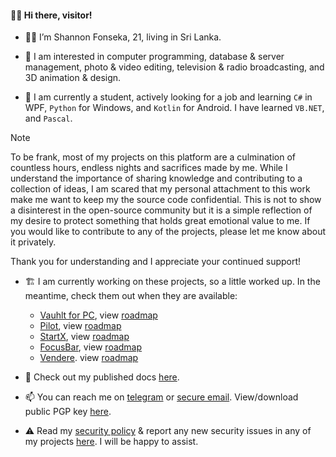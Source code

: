#### 👋🏼 Hi there, visitor!

- 👦🏻 I’m Shannon Fonseka, 21, living in Sri Lanka.

- 👀 I am interested in computer programming, database & server management, photo & video editing, television & radio broadcasting, and 3D animation & design.

- 🌱 I am currently a student, actively looking for a job and learning `C#` in WPF, `Python` for Windows, and `Kotlin` for Android. I have learned `VB.NET`, and `Pascal`.

> [!NOTE]
> To be frank, most of my projects on this platform are a culmination of countless hours, endless nights and sacrifices made by me. While I understand the importance of sharing knowledge and contributing to a collection of ideas, I am scared that my personal attachment to this work make me want to keep my the source code confidential. This is not to show a disinterest in the open-source community but it is a simple reflection of my desire to protect something that holds great emotional value to me. If you would like to contribute to any of the projects, please let me know about it privately.
>
> Thank you for understanding and I appreciate your continued support!

- 🏗️ I am currently working on these projects, so a little worked up. In the meantime, check them out when they are available:
  - [Vauhlt for PC](https://github.com/fonseware/VauhltDesktop), view [roadmap](https://github.com/fonseware/VauhltDesktop/blob/main/docs/roadmap.md)
  - [Pilot](https://github.com/fonseware/Pilot), view [roadmap](https://github.com/fonseware/Pilot/blob/main/docs/roadmap.md)
  - [StartX](https://github.com/fonseware/StartX), view [roadmap](https://github.com/fonseware/StartX/blob/main/docs/roadmap.md)
  - [FocusBar](https://github.com/fonseware/FocusBar), view [roadmap](https://github.com/fonseware/FocusBar/blob/main/docs/roadmap.md)
  - [Vendere](https://github.com/fonseware/Vendere). view [roadmap](https://github.com/fonseware/Vendere/blob/main/docs/roadmap.md)

- 📄 Check out my published docs [here](https://github.com/shannonfonseka/shannonfonseka/blob/main/docs/readme.md).

- 📫 You can reach me on [telegram](https://t.me/shannonf0nseka) or [secure email](mailto:hello.shannonfonseka@proton.me). View/download public PGP key [here](https://raw.githubusercontent.com/shannonfonseka/shannonfonseka/refs/heads/main/pgp/0x74A52B0D-pub.asc).

- ⚠️ Read my [security policy](https://github.com/shannonfonseka/shannonfonseka/security/policy) & report any new security issues in any of my projects [here](https://github.com/shannonfonseka/shannonfonseka/security/advisories/new). I will be happy to assist.
